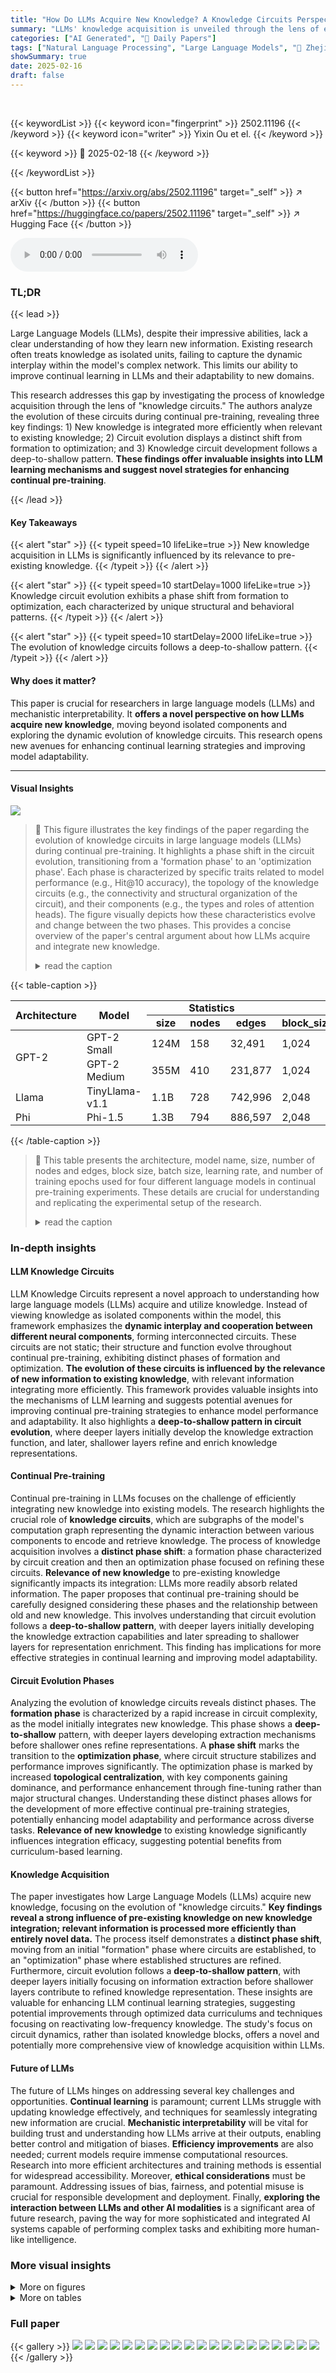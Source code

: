 ```yaml
---
title: "How Do LLMs Acquire New Knowledge? A Knowledge Circuits Perspective on Continual Pre-Training"
summary: "LLMs' knowledge acquisition is unveiled through the lens of evolving knowledge circuits, revealing how new knowledge integration depends on relevance to existing knowledge, exhibiting distinct phases ..."
categories: ["AI Generated", "🤗 Daily Papers"]
tags: ["Natural Language Processing", "Large Language Models", "🏢 Zhejiang University",]
showSummary: true
date: 2025-02-16
draft: false
---
```


<br>

{{< keywordList >}}
{{< keyword icon="fingerprint" >}} 2502.11196 {{< /keyword >}}
{{< keyword icon="writer" >}} Yixin Ou et el. {{< /keyword >}}
 
{{< keyword >}} 🤗 2025-02-18 {{< /keyword >}}
 
{{< /keywordList >}}

{{< button href="https://arxiv.org/abs/2502.11196" target="_self" >}}
↗ arXiv
{{< /button >}}
{{< button href="https://huggingface.co/papers/2502.11196" target="_self" >}}
↗ Hugging Face
{{< /button >}}



<audio controls>
    <source src="https://ai-paper-reviewer.com/2502.11196/podcast.wav" type="audio/wav">
    Your browser does not support the audio element.
</audio>


### TL;DR


{{< lead >}}

Large Language Models (LLMs), despite their impressive abilities, lack a clear understanding of how they learn new information.  Existing research often treats knowledge as isolated units, failing to capture the dynamic interplay within the model's complex network.  This limits our ability to improve continual learning in LLMs and their adaptability to new domains.

This research addresses this gap by investigating the process of knowledge acquisition through the lens of "knowledge circuits."  The authors analyze the evolution of these circuits during continual pre-training, revealing three key findings: 1) New knowledge is integrated more efficiently when relevant to existing knowledge; 2) Circuit evolution displays a distinct shift from formation to optimization; and 3) Knowledge circuit development follows a deep-to-shallow pattern.  **These findings offer invaluable insights into LLM learning mechanisms and suggest novel strategies for enhancing continual pre-training**.

{{< /lead >}}


#### Key Takeaways

{{< alert "star" >}}
{{< typeit speed=10 lifeLike=true >}} New knowledge acquisition in LLMs is significantly influenced by its relevance to pre-existing knowledge. {{< /typeit >}}
{{< /alert >}}

{{< alert "star" >}}
{{< typeit speed=10 startDelay=1000 lifeLike=true >}} Knowledge circuit evolution exhibits a phase shift from formation to optimization, each characterized by unique structural and behavioral patterns. {{< /typeit >}}
{{< /alert >}}

{{< alert "star" >}}
{{< typeit speed=10 startDelay=2000 lifeLike=true >}} The evolution of knowledge circuits follows a deep-to-shallow pattern. {{< /typeit >}}
{{< /alert >}}

#### Why does it matter?
This paper is crucial for researchers in large language models (LLMs) and mechanistic interpretability.  It **offers a novel perspective on how LLMs acquire new knowledge**, moving beyond isolated components and exploring the dynamic evolution of knowledge circuits. This research opens new avenues for enhancing continual learning strategies and improving model adaptability.

------
#### Visual Insights



![](https://arxiv.org/html/2502.11196/extracted/6191678/figures/illustration.png)

> 🔼 This figure illustrates the key findings of the paper regarding the evolution of knowledge circuits in large language models (LLMs) during continual pre-training.  It highlights a phase shift in the circuit evolution, transitioning from a 'formation phase' to an 'optimization phase'. Each phase is characterized by specific traits related to model performance (e.g., Hit@10 accuracy), the topology of the knowledge circuits (e.g., the connectivity and structural organization of the circuit), and their components (e.g., the types and roles of attention heads). The figure visually depicts how these characteristics evolve and change between the two phases. This provides a concise overview of the paper's central argument about how LLMs acquire and integrate new knowledge.
> <details>
> <summary>read the caption</summary>
> Figure 1: Illustration of our findings: Phase shift from formation to optimization in the evolution of knowledge circuits, each phase characterized by distinct features at the performance, topology, and component levels.
> </details>





{{< table-caption >}}
<table class="ltx_tabular ltx_guessed_headers ltx_align_middle" id="A2.T1.1.1">
<thead class="ltx_thead">
<tr class="ltx_tr" id="A2.T1.1.1.1.1">
<th class="ltx_td ltx_align_center ltx_th ltx_th_column ltx_border_tt" id="A2.T1.1.1.1.1.1" rowspan="2" style="padding-top:1pt;padding-bottom:1pt;"><span class="ltx_text ltx_font_bold" id="A2.T1.1.1.1.1.1.1">Architecture</span></th>
<th class="ltx_td ltx_align_center ltx_th ltx_th_column ltx_border_tt" id="A2.T1.1.1.1.1.2" rowspan="2" style="padding-top:1pt;padding-bottom:1pt;"><span class="ltx_text ltx_font_bold" id="A2.T1.1.1.1.1.2.1">Model</span></th>
<th class="ltx_td ltx_align_center ltx_th ltx_th_column ltx_border_tt" colspan="3" id="A2.T1.1.1.1.1.3" style="padding-top:1pt;padding-bottom:1pt;"><span class="ltx_text ltx_font_bold" id="A2.T1.1.1.1.1.3.1">Statistics</span></th>
<th class="ltx_td ltx_align_center ltx_th ltx_th_column ltx_border_tt" colspan="4" id="A2.T1.1.1.1.1.4" style="padding-top:1pt;padding-bottom:1pt;"><span class="ltx_text ltx_font_bold" id="A2.T1.1.1.1.1.4.1">Hyperparameters</span></th>
</tr>
<tr class="ltx_tr" id="A2.T1.1.1.2.2">
<th class="ltx_td ltx_align_center ltx_th ltx_th_column ltx_border_t" id="A2.T1.1.1.2.2.1" style="padding-top:1pt;padding-bottom:1pt;">size</th>
<th class="ltx_td ltx_align_center ltx_th ltx_th_column ltx_border_t" id="A2.T1.1.1.2.2.2" style="padding-top:1pt;padding-bottom:1pt;">nodes</th>
<th class="ltx_td ltx_align_center ltx_th ltx_th_column ltx_border_t" id="A2.T1.1.1.2.2.3" style="padding-top:1pt;padding-bottom:1pt;">edges</th>
<th class="ltx_td ltx_align_center ltx_th ltx_th_column ltx_border_t" id="A2.T1.1.1.2.2.4" style="padding-top:1pt;padding-bottom:1pt;">block_size</th>
<th class="ltx_td ltx_align_center ltx_th ltx_th_column ltx_border_t" id="A2.T1.1.1.2.2.5" style="padding-top:1pt;padding-bottom:1pt;">batch_size</th>
<th class="ltx_td ltx_align_center ltx_th ltx_th_column ltx_border_t" id="A2.T1.1.1.2.2.6" style="padding-top:1pt;padding-bottom:1pt;">learning_rate</th>
<th class="ltx_td ltx_align_center ltx_th ltx_th_column ltx_border_t" id="A2.T1.1.1.2.2.7" style="padding-top:1pt;padding-bottom:1pt;">epochs</th>
</tr>
</thead>
<tbody class="ltx_tbody">
<tr class="ltx_tr" id="A2.T1.1.1.3.1">
<td class="ltx_td ltx_align_center ltx_border_t" id="A2.T1.1.1.3.1.1" rowspan="2" style="padding-top:1pt;padding-bottom:1pt;"><span class="ltx_text" id="A2.T1.1.1.3.1.1.1">GPT-2</span></td>
<td class="ltx_td ltx_align_center ltx_border_t" id="A2.T1.1.1.3.1.2" style="padding-top:1pt;padding-bottom:1pt;">GPT-2 Small</td>
<td class="ltx_td ltx_align_center ltx_border_t" id="A2.T1.1.1.3.1.3" style="padding-top:1pt;padding-bottom:1pt;">124M</td>
<td class="ltx_td ltx_align_center ltx_border_t" id="A2.T1.1.1.3.1.4" style="padding-top:1pt;padding-bottom:1pt;">158</td>
<td class="ltx_td ltx_align_center ltx_border_t" id="A2.T1.1.1.3.1.5" style="padding-top:1pt;padding-bottom:1pt;">32,491</td>
<td class="ltx_td ltx_align_center ltx_border_t" id="A2.T1.1.1.3.1.6" style="padding-top:1pt;padding-bottom:1pt;">1,024</td>
<td class="ltx_td ltx_align_center ltx_border_t" id="A2.T1.1.1.3.1.7" style="padding-top:1pt;padding-bottom:1pt;">32</td>
<td class="ltx_td ltx_align_center ltx_border_t" id="A2.T1.1.1.3.1.8" style="padding-top:1pt;padding-bottom:1pt;">1e-3</td>
<td class="ltx_td ltx_align_center ltx_border_t" id="A2.T1.1.1.3.1.9" style="padding-top:1pt;padding-bottom:1pt;">25</td>
</tr>
<tr class="ltx_tr" id="A2.T1.1.1.4.2">
<td class="ltx_td ltx_align_center" id="A2.T1.1.1.4.2.1" style="padding-top:1pt;padding-bottom:1pt;">GPT-2 Medium</td>
<td class="ltx_td ltx_align_center" id="A2.T1.1.1.4.2.2" style="padding-top:1pt;padding-bottom:1pt;">355M</td>
<td class="ltx_td ltx_align_center" id="A2.T1.1.1.4.2.3" style="padding-top:1pt;padding-bottom:1pt;">410</td>
<td class="ltx_td ltx_align_center" id="A2.T1.1.1.4.2.4" style="padding-top:1pt;padding-bottom:1pt;">231,877</td>
<td class="ltx_td ltx_align_center" id="A2.T1.1.1.4.2.5" style="padding-top:1pt;padding-bottom:1pt;">1,024</td>
<td class="ltx_td ltx_align_center" id="A2.T1.1.1.4.2.6" style="padding-top:1pt;padding-bottom:1pt;">16</td>
<td class="ltx_td ltx_align_center" id="A2.T1.1.1.4.2.7" style="padding-top:1pt;padding-bottom:1pt;">1e-3</td>
<td class="ltx_td ltx_align_center" id="A2.T1.1.1.4.2.8" style="padding-top:1pt;padding-bottom:1pt;">15</td>
</tr>
<tr class="ltx_tr" id="A2.T1.1.1.5.3">
<td class="ltx_td ltx_align_center ltx_border_t" id="A2.T1.1.1.5.3.1" style="padding-top:1pt;padding-bottom:1pt;">Llama</td>
<td class="ltx_td ltx_align_center ltx_border_t" id="A2.T1.1.1.5.3.2" style="padding-top:1pt;padding-bottom:1pt;">TinyLlama-v1.1</td>
<td class="ltx_td ltx_align_center ltx_border_t" id="A2.T1.1.1.5.3.3" style="padding-top:1pt;padding-bottom:1pt;">1.1B</td>
<td class="ltx_td ltx_align_center ltx_border_t" id="A2.T1.1.1.5.3.4" style="padding-top:1pt;padding-bottom:1pt;">728</td>
<td class="ltx_td ltx_align_center ltx_border_t" id="A2.T1.1.1.5.3.5" style="padding-top:1pt;padding-bottom:1pt;">742,996</td>
<td class="ltx_td ltx_align_center ltx_border_t" id="A2.T1.1.1.5.3.6" style="padding-top:1pt;padding-bottom:1pt;">2,048</td>
<td class="ltx_td ltx_align_center ltx_border_t" id="A2.T1.1.1.5.3.7" style="padding-top:1pt;padding-bottom:1pt;">4</td>
<td class="ltx_td ltx_align_center ltx_border_t" id="A2.T1.1.1.5.3.8" style="padding-top:1pt;padding-bottom:1pt;">4e-5</td>
<td class="ltx_td ltx_align_center ltx_border_t" id="A2.T1.1.1.5.3.9" style="padding-top:1pt;padding-bottom:1pt;">10</td>
</tr>
<tr class="ltx_tr" id="A2.T1.1.1.6.4">
<td class="ltx_td ltx_align_center ltx_border_bb ltx_border_t" id="A2.T1.1.1.6.4.1" style="padding-top:1pt;padding-bottom:1pt;">Phi</td>
<td class="ltx_td ltx_align_center ltx_border_bb ltx_border_t" id="A2.T1.1.1.6.4.2" style="padding-top:1pt;padding-bottom:1pt;">Phi-1.5</td>
<td class="ltx_td ltx_align_center ltx_border_bb ltx_border_t" id="A2.T1.1.1.6.4.3" style="padding-top:1pt;padding-bottom:1pt;">1.3B</td>
<td class="ltx_td ltx_align_center ltx_border_bb ltx_border_t" id="A2.T1.1.1.6.4.4" style="padding-top:1pt;padding-bottom:1pt;">794</td>
<td class="ltx_td ltx_align_center ltx_border_bb ltx_border_t" id="A2.T1.1.1.6.4.5" style="padding-top:1pt;padding-bottom:1pt;">886,597</td>
<td class="ltx_td ltx_align_center ltx_border_bb ltx_border_t" id="A2.T1.1.1.6.4.6" style="padding-top:1pt;padding-bottom:1pt;">2,048</td>
<td class="ltx_td ltx_align_center ltx_border_bb ltx_border_t" id="A2.T1.1.1.6.4.7" style="padding-top:1pt;padding-bottom:1pt;">2</td>
<td class="ltx_td ltx_align_center ltx_border_bb ltx_border_t" id="A2.T1.1.1.6.4.8" style="padding-top:1pt;padding-bottom:1pt;">2e-4</td>
<td class="ltx_td ltx_align_center ltx_border_bb ltx_border_t" id="A2.T1.1.1.6.4.9" style="padding-top:1pt;padding-bottom:1pt;">7</td>
</tr>
</tbody>
</table>{{< /table-caption >}}

> 🔼 This table presents the architecture, model name, size, number of nodes and edges, block size, batch size, learning rate, and number of training epochs used for four different language models in continual pre-training experiments.  These details are crucial for understanding and replicating the experimental setup of the research.
> <details>
> <summary>read the caption</summary>
> Table 1: Statistics and hyperparameters of models used in the continual pre-training experiments.
> </details>





### In-depth insights


#### LLM Knowledge Circuits
LLM Knowledge Circuits represent a novel approach to understanding how large language models (LLMs) acquire and utilize knowledge.  Instead of viewing knowledge as isolated components within the model, this framework emphasizes the **dynamic interplay and cooperation between different neural components**, forming interconnected circuits.  These circuits are not static; their structure and function evolve throughout continual pre-training, exhibiting distinct phases of formation and optimization.  **The evolution of these circuits is influenced by the relevance of new information to existing knowledge**, with relevant information integrating more efficiently.  This framework provides valuable insights into the mechanisms of LLM learning and suggests potential avenues for improving continual pre-training strategies to enhance model performance and adaptability.  It also highlights a **deep-to-shallow pattern in circuit evolution**, where deeper layers initially develop the knowledge extraction function, and later, shallower layers refine and enrich knowledge representations.

#### Continual Pre-training
Continual pre-training in LLMs focuses on the challenge of efficiently integrating new knowledge into existing models.  The research highlights the crucial role of **knowledge circuits**, which are subgraphs of the model's computation graph representing the dynamic interaction between various components to encode and retrieve knowledge. The process of knowledge acquisition involves a **distinct phase shift**:  a formation phase characterized by circuit creation and then an optimization phase focused on refining these circuits.  **Relevance of new knowledge** to pre-existing knowledge significantly impacts its integration: LLMs more readily absorb related information.  The paper proposes that continual pre-training should be carefully designed considering these phases and the relationship between old and new knowledge. This involves understanding that circuit evolution follows a **deep-to-shallow pattern**, with deeper layers initially developing the knowledge extraction capabilities and later spreading to shallower layers for representation enrichment.  This finding has implications for more effective strategies in continual learning and improving model adaptability.

#### Circuit Evolution Phases
Analyzing the evolution of knowledge circuits reveals distinct phases.  The **formation phase** is characterized by a rapid increase in circuit complexity, as the model initially integrates new knowledge.  This phase shows a **deep-to-shallow** pattern, with deeper layers developing extraction mechanisms before shallower ones refine representations.  A **phase shift** marks the transition to the **optimization phase**, where circuit structure stabilizes and performance improves significantly.  The optimization phase is marked by increased **topological centralization**, with key components gaining dominance, and performance enhancement through fine-tuning rather than major structural changes.  Understanding these distinct phases allows for the development of more effective continual pre-training strategies, potentially enhancing model adaptability and performance across diverse tasks. **Relevance of new knowledge** to existing knowledge significantly influences integration efficacy, suggesting potential benefits from curriculum-based learning.

#### Knowledge Acquisition
The paper investigates how Large Language Models (LLMs) acquire new knowledge, focusing on the evolution of "knowledge circuits."  **Key findings reveal a strong influence of pre-existing knowledge on new knowledge integration; relevant information is processed more efficiently than entirely novel data.** The process itself demonstrates a **distinct phase shift**, moving from an initial "formation" phase where circuits are established, to an "optimization" phase where established structures are refined.  Furthermore, circuit evolution follows a **deep-to-shallow pattern**, with deeper layers initially focusing on information extraction before shallower layers contribute to refined knowledge representation. These insights are valuable for enhancing LLM continual learning strategies, suggesting potential improvements through optimized data curriculums and techniques focusing on reactivating low-frequency knowledge.  The study's focus on circuit dynamics, rather than isolated knowledge blocks, offers a novel and potentially more comprehensive view of knowledge acquisition within LLMs.

#### Future of LLMs
The future of LLMs hinges on addressing several key challenges and opportunities.  **Continual learning** is paramount; current LLMs struggle with updating knowledge effectively, and techniques for seamlessly integrating new information are crucial.  **Mechanistic interpretability** will be vital for building trust and understanding how LLMs arrive at their outputs, enabling better control and mitigation of biases.  **Efficiency improvements** are also needed;  current models require immense computational resources.  Research into more efficient architectures and training methods is essential for widespread accessibility.  Moreover, **ethical considerations** must be paramount.  Addressing issues of bias, fairness, and potential misuse is crucial for responsible development and deployment.  Finally, **exploring the interaction between LLMs and other AI modalities** is a significant area of future research, paving the way for more sophisticated and integrated AI systems capable of performing complex tasks and exhibiting more human-like intelligence.


### More visual insights

<details>
<summary>More on figures
</summary>


![](https://arxiv.org/html/2502.11196/extracted/6191678/figures/hit_at_10.png)

> 🔼 Figure 2 presents the Hit@10 performance of knowledge circuits across three different language models (GPT-2 Small, GPT-2 Medium, and Phi-1.5) during continual pre-training.  The left side shows how the performance of circuits differs depending on whether the knowledge they represent is  *relevant new knowledge* (K_rel; knowledge already known to the model but requiring further refinement), or *completely new knowledge* (K_compl; entirely novel knowledge not previously present in the model). The right side illustrates how circuit performance varies based on the frequency of the knowledge within the training data: low-frequency (Low-freq; [1,2)), medium-frequency (Medium-freq; [2,5]), and high-frequency (High-freq; (5,27]).  The curves are smoothed using a 3-epoch window for improved readability.
> <details>
> <summary>read the caption</summary>
> Figure 2: Hit@10 of the performance of knowledge circuits in GPT-2 Small, GPT-2 Medium and Phi-1.5 throughout training. Left: Performance for circuits discovered by different types of knowledge, where K_rel and K_compl represent relevant new knowledge and completely new knowledge, respectively. Right: Performance for circuits discovered by different frequencies of knowledge, where Low-freq, Medium-freq, and High-freq represent knowledge with frequencies in the ranges [1,2)12[1,2)[ 1 , 2 ), [2,5]25[2,5][ 2 , 5 ] and (5,27]527(5,27]( 5 , 27 ], respectively. Note that we smooth the curves using a window size of 3 epochs for all settings.
> </details>



![](https://arxiv.org/html/2502.11196/extracted/6191678/figures/similarity_entropy.png)

> 🔼 Figure 3 visualizes the evolution of knowledge circuits during continual pre-training. The top panel displays the Jaccard similarity between edge sets of intermediate knowledge circuits and the final circuit.  This metric quantifies the structural consistency of circuits throughout the training process. The bottom panel shows the knowledge circuit entropy, measuring the concentration of edge importance within the circuits. Lower entropy indicates higher centralization, signifying fewer, more critical edges driving the knowledge processing.  Different lines represent the evolution of circuits related to different types of knowledge (relevant vs. completely new) and knowledge frequencies (low, medium, high). This allows observation of how different factors influence the structural stabilization and information flow within the circuits over time.
> <details>
> <summary>read the caption</summary>
> Figure 3: Top: Edges Jaccard Similarity of intermediate knowledge circuits with the circuits at the final checkpoint. Bottom: Knowledge Cutcuit Entropy of knowledge circuits throughout training. K_rel and K_compl represent relevant new knowledge and completely new knowledge, respectively. Low-freq, Medium-freq, and High-freq represent knowledge with frequencies in the ranges [1,2)12[1,2)[ 1 , 2 ), [2,5]25[2,5][ 2 , 5 ] and (5,27]527(5,27]( 5 , 27 ], respectively.
> </details>



![](https://arxiv.org/html/2502.11196/extracted/6191678/figures/specific_circuit_performance.png)

> 🔼 This figure displays the performance (Hit@10) of knowledge circuits in GPT-2 Small throughout continual pre-training.  Four sets of aligned circuits are compared against the original circuits. 'Init' represents circuits aligned with the initial checkpoint's topology, 'Before' with the topology before the observed phase shift, 'After' after the shift, and 'Last' at the final checkpoint.  The curves are smoothed using a 3-epoch window for better visualization. The comparison shows how circuit performance changes as the model's knowledge circuits evolve and stabilize.
> <details>
> <summary>read the caption</summary>
> Figure 4: Hit@10 of the performance of aligned knowledge circuits in GPT-2 Small throughout training. Init, Before, After, Last represents the circuits whose topologies align with those at the initial checkpoint, the checkpoint before the phase shift, the checkpoint after the phase shift, and the final checkpoint, respectively. Original represents the original knowledge circuits at each checkpoint. Note that we smooth the curves using a window size of 3 epochs.
> </details>



![](https://arxiv.org/html/2502.11196/extracted/6191678/figures/specialized_components.png)

> 🔼 This figure visualizes the evolution of specialized attention heads within knowledge circuits during the continual pre-training process of GPT-2 Small and GPT-2 Medium language models.  The proportion of three types of specialized attention heads – mover heads, relation heads, and mixture heads – are tracked across training epochs for all nodes within the identified knowledge circuits. The curves are smoothed using a 3-epoch window for better visualization of trends. The plot shows the dynamic shift in the prominence of different head types during the training process, offering insights into the mechanisms by which LLMs acquire and process new knowledge.
> <details>
> <summary>read the caption</summary>
> Figure 5: Proportion of specialized attention heads in all nodes of the knowledge circuits throughout training for GPT-2 Small and GPT-2 Medium. Note that we smooth the curves using a window size of 3 epochs.
> </details>



![](https://arxiv.org/html/2502.11196/extracted/6191678/figures/gpt2_heads_distribution.png)

> 🔼 This figure visualizes the distribution of 'mover' and 'relation' attention heads across different layers of GPT-2 Small's neural network during the continual pre-training process.  The top panel shows the layer-wise distribution of mover heads, illustrating their prevalence at different layers throughout training. The bottom panel presents the corresponding distribution for relation heads, similarly showing their presence across layers during training. This visualization helps in understanding how these specialized attention heads contribute to knowledge acquisition and processing within the model, and how their distribution changes over time.
> <details>
> <summary>read the caption</summary>
> Figure 6: Top: Layer distribution of mover head in the knowledge circuits in GPT-2 Small throughout training. Bottom: Layer distribution of relation head in the knowledge circuits in GPT-2 Small throughout training.
> </details>



![](https://arxiv.org/html/2502.11196/extracted/6191678/figures/gpt2_activation_ratio.png)

> 🔼 This figure shows how the activation of edges within knowledge circuits varies across different layers of the GPT-2 Small model.  It visualizes the proportion of activated edges originating from each layer, providing insights into the flow of information through the knowledge circuit. This is useful for understanding the roles of different layers in knowledge processing and how information is integrated within the circuit.
> <details>
> <summary>read the caption</summary>
> Figure 7: Layer distribution of the edges activation ratio within the knowledge circuits in GPT-2 Small.
> </details>



![](https://arxiv.org/html/2502.11196/extracted/6191678/figures/gpt2_rank_and_prob.png)

> 🔼 This figure visualizes the evolution of two key metrics related to the target attribute token during the training process of GPT-2 Small. The 'Rank' subplot (top) illustrates the ranking of the target attribute token among all predicted tokens at the last token position, as calculated by unembedding the intermediate layers' outputs into the vocabulary space.  The 'Probability' subplot (bottom) displays the probability of the target attribute token being predicted at the same last token position. The plots show these values across different layers and training epochs, offering insights into how the model's predictions for the target attribute evolve during learning.
> <details>
> <summary>read the caption</summary>
> Figure 8: Top: Rank of the target attribute token when unembedding the intermediate layer’s output into vocabulary space at the last token position throughout training for GPT-2 Small. Bottom: The corresponding probability of the target attribute token.
> </details>



![](https://arxiv.org/html/2502.11196/extracted/6191678/figures/accuracy.png)

> 🔼 This figure displays the accuracy of two different metrics across continual pre-training of language models.  The models are trained on two types of new knowledge: relevant new knowledge (K_rel), which builds upon existing knowledge, and completely new knowledge (K_compl), which is unrelated to prior knowledge.  The 'First-token Acc' metric measures the model's accuracy in predicting the next token, specifically the first token of an attribute in a knowledge triple (subject, relation, attribute). This assesses the immediate acquisition and memorization of the new knowledge. The 'Query Acc' metric evaluates the model's overall accuracy when generating complete answers to downstream queries about these attributes.  This shows the model's ability to use the newly acquired knowledge to answer complex questions. The plots show that, for both metrics, accuracy improves over time during training, and accuracy is generally higher for relevant knowledge (K_rel) than for completely new knowledge (K_compl).
> <details>
> <summary>read the caption</summary>
> Figure 9: Accuracy curves across continual pre-training. K_rel and K_compl represent relevant new knowledge and completely new knowledge, respectively. First-token Acc stands for the model’s next-token prediction accuracy on the first token of each attribute, while Query Acc stands for the generation accuracy on downstream query tasks for each attribute.
> </details>



![](https://arxiv.org/html/2502.11196/extracted/6191678/figures/transfer_hit_at_10.png)

> 🔼 This figure displays the performance of knowledge circuits (evaluated using Hit@10 metric) when transferred to test sets with different knowledge frequencies.  Three types of circuits were used: those identified using low-frequency knowledge (1-2 occurrences), medium-frequency knowledge (2-5 occurrences), and high-frequency knowledge (5-27 occurrences).  The results show how well these circuits generalize to data outside of their training frequency range. Curves are smoothed using a 3-epoch window for better visualization.
> <details>
> <summary>read the caption</summary>
> Figure 10: Hit@10 of the transfer performance of knowledge circuits in GPT-2 Small and GPT-2 Medium throughout training. Low-freq Circuit, Medium-freq Circuit, and High-freq Circuit represent knowledge circuits identified by knowledge with the frequencies in the ranges [1,2)12[1,2)[ 1 , 2 ), [2,5]25[2,5][ 2 , 5 ] and (5,27]527(5,27]( 5 , 27 ], respectively. Note that we smooth the curves using a window size of 3 epochs for all settings.
> </details>



![](https://arxiv.org/html/2502.11196/extracted/6191678/figures/nodes_similarity.png)

> 🔼 This figure displays the Jaccard similarity between the edge sets of intermediate knowledge circuits and the final knowledge circuits, across different models (GPT-2 Small, GPT-2 Medium, TinyLlama, and Phi-1.5).  The Jaccard similarity, a measure of set similarity, quantifies the overlap in edges between the intermediate circuits at various training checkpoints and the final, fully formed circuits.  Separate lines represent different types of newly acquired knowledge (K_rel - relevant new knowledge, K_compl - completely new knowledge) and different frequencies of knowledge entities within the training data (Low-freq, Medium-freq, High-freq). The x-axis represents the training epoch, illustrating the evolution of knowledge circuit structure during the training process.  The y-axis shows the Jaccard similarity score, with a higher score indicating greater similarity between the intermediate and final knowledge circuits. The figure illustrates how the structure of the knowledge circuits evolves and stabilizes over time, and how this process might differ based on the type and frequency of new information.
> <details>
> <summary>read the caption</summary>
> Figure 11: Nodes Jaccard Similarity of intermediate knowledge circuits with the circuits at the final checkpoint. K_rel and K_compl represent relevant new knowledge and completely new knowledge, respectively. Low-freq, Medium-freq, and High-freq represent knowledge with frequencies in the ranges [1,2)12[1,2)[ 1 , 2 ), [2,5]25[2,5][ 2 , 5 ] and (5,27]527(5,27]( 5 , 27 ], respectively.
> </details>



![](https://arxiv.org/html/2502.11196/extracted/6191678/figures/gpt2_medium_activation_ratio.png)

> 🔼 This heatmap visualizes the distribution of edge activation ratios across different layers within the knowledge circuits of the GPT-2 Medium language model.  The x-axis represents training epochs, the y-axis represents layers in the model, and the color intensity of each cell corresponds to the activation ratio. Darker colors indicate higher activation ratios, showing which layers contribute more to the knowledge circuit's activation during training.  The figure provides insights into how the importance of different layers for knowledge processing evolves throughout continual pre-training.
> <details>
> <summary>read the caption</summary>
> Figure 12: Layer distribution of the edges activation ratio within the knowledge circuits in GPT-2 Medium.
> </details>



![](https://arxiv.org/html/2502.11196/extracted/6191678/figures/gpt2_medium_heads_distribution.png)

> 🔼 This figure visualizes the distribution of mover and relation heads within the knowledge circuits of the GPT-2 Medium model across different layers throughout the training process.  The left panel shows the distribution of mover heads, while the right panel displays the distribution of relation heads. Each panel shows how the number of heads varies across different layers at various training epochs, offering insight into the evolution of these specialized attention heads during knowledge acquisition.
> <details>
> <summary>read the caption</summary>
> Figure 13: Left: Layer distribution of mover head in the knowledge circuits in GPT-2 Medium throughout training. Right: Layer distribution of relation head in the knowledge circuits in GPT-2 Medium throughout training.
> </details>



![](https://arxiv.org/html/2502.11196/extracted/6191678/figures/gpt2_forget.png)

> 🔼 This figure displays the Jaccard similarity between the edge sets of intermediate knowledge circuits and the final knowledge circuit from a prior knowledge acquisition experiment.  The Jaccard Similarity measures the overlap between two sets, in this case, the sets of edges in the knowledge circuits. A higher Jaccard similarity indicates that the structure of the intermediate knowledge circuits is more similar to the final knowledge circuit. The x-axis shows the number of training steps, while the y-axis represents the Jaccard similarity.  Different lines represent different replay ratios, showing how often previous training data is reintroduced during continual learning. This visualization helps understand how the topology of the knowledge circuits evolves and stabilizes throughout the continual learning process, and the impact of replaying previous data on that stability.
> <details>
> <summary>read the caption</summary>
> Figure 14: Edges Jaccard Similarity of intermediate knowledge circuits with the circuits at the final checkpoint of the previous knowledge acquisition experiment.
> </details>



![](https://arxiv.org/html/2502.11196/extracted/6191678/figures/gpt2_all_rank_and_prob.png)

> 🔼 This figure visualizes the change in the rank and probability of the target attribute token at the final token position during the unembedding process for GPT-2 Small model across different training epochs.  The visualizations are separated into top (rank) and bottom (probability) sections, each further divided into three sub-plots based on the frequency of the knowledge: low, medium, and high. The x-axis represents training epochs, and the y-axis represents the layer number, with color intensity reflecting the rank or probability values.  The color scale helps to easily identify patterns in rank and probability variations as the model trains across different knowledge frequencies.
> <details>
> <summary>read the caption</summary>
> Figure 15: Top: Rank of the target attribute token when unembedding the intermediate layer’s output into vocabulary space at the last token position throughout training for GPT-2 Small. Bottom: Probability of the target attribute token when unembedding the intermediate layer’s output into vocabulary space at the last token position throughout training for GPT-2 Small. Low-freq, Medium-freq, and High-freq represent knowledge with frequencies in the ranges [1,2)12[1,2)[ 1 , 2 ), [2,5]25[2,5][ 2 , 5 ] and (5,27]527(5,27]( 5 , 27 ], respectively.
> </details>



![](https://arxiv.org/html/2502.11196/extracted/6191678/figures/gpt2_medium_rank_and_prob.png)

> 🔼 This figure shows the rank and probability of the target attribute token at different layers of GPT-2 Medium throughout the training process.  The top part displays the rank, while the bottom displays the probability.  The results are broken down for three different frequencies of knowledge in the training data: low-frequency, medium-frequency, and high-frequency.  The analysis helps in understanding how the model accesses and retrieves the knowledge at different stages of learning.
> <details>
> <summary>read the caption</summary>
> Figure 16: Top: Rank of the target attribute token when unembedding the intermediate layer’s output into vocabulary space at the last token position throughout training for GPT-2 Medium. Bottom: Probability of the target attribute token when unembedding the intermediate layer’s output into vocabulary space at the last token position throughout training for GPT-2 Medium. Low-freq, Medium-freq, and High-freq represent knowledge with frequencies in the ranges [1,2)12[1,2)[ 1 , 2 ), [2,5]25[2,5][ 2 , 5 ] and (5,27]527(5,27]( 5 , 27 ], respectively.
> </details>



![](https://arxiv.org/html/2502.11196/extracted/6191678/figures/tinyllama_rank_and_prob.png)

> 🔼 This figure displays the evolution of knowledge circuits in TinyLlama during continual pre-training. The top half shows the rank of the target attribute token at the last token position as it is unembedded from the intermediate layers into the vocabulary space at different training epochs.  The bottom half shows the probability of that same target token at the same point. Different colors represent different frequencies of knowledge, ranging from low frequency to high frequency. This visualization helps in understanding how the model's ability to access and utilize knowledge evolves over time and how that's affected by knowledge frequency.
> <details>
> <summary>read the caption</summary>
> Figure 17: Top: Rank of the target attribute token when unembedding the intermediate layer’s output into vocabulary space at the last token position throughout training for TinyLlama. Bottom: Probability of the target attribute token when unembedding the intermediate layer’s output into vocabulary space at the last token position throughout training for TinyLlama. Low-freq, Medium-freq, and High-freq represent knowledge with frequencies in the ranges [1,2)12[1,2)[ 1 , 2 ), [2,5]25[2,5][ 2 , 5 ] and (5,27]527(5,27]( 5 , 27 ], respectively.
> </details>



</details>




<details>
<summary>More on tables
</summary>


{{< table-caption >}}
<table class="ltx_tabular ltx_guessed_headers ltx_align_middle" id="A3.T2.1.1">
<thead class="ltx_thead">
<tr class="ltx_tr" id="A3.T2.1.1.1.1">
<th class="ltx_td ltx_align_left ltx_th ltx_th_column ltx_th_row ltx_border_tt" id="A3.T2.1.1.1.1.1"><span class="ltx_text ltx_font_bold" id="A3.T2.1.1.1.1.1.1">Relation</span></th>
<th class="ltx_td ltx_align_left ltx_th ltx_th_column ltx_border_tt" id="A3.T2.1.1.1.1.2"><span class="ltx_text ltx_font_bold" id="A3.T2.1.1.1.1.2.1">Template</span></th>
</tr>
</thead>
<tbody class="ltx_tbody">
<tr class="ltx_tr" id="A3.T2.1.1.2.1">
<th class="ltx_td ltx_align_left ltx_th ltx_th_row ltx_border_t" id="A3.T2.1.1.2.1.1"><span class="ltx_text ltx_font_italic" id="A3.T2.1.1.2.1.1.1">city</span></th>
<td class="ltx_td ltx_align_left ltx_border_t" id="A3.T2.1.1.2.1.2">
<span class="ltx_text ltx_font_italic" id="A3.T2.1.1.2.1.2.1">s</span> lives in the city of</td>
</tr>
<tr class="ltx_tr" id="A3.T2.1.1.3.2">
<th class="ltx_td ltx_align_left ltx_th ltx_th_row" id="A3.T2.1.1.3.2.1"><span class="ltx_text ltx_font_italic" id="A3.T2.1.1.3.2.1.1">major</span></th>
<td class="ltx_td ltx_align_left" id="A3.T2.1.1.3.2.2">
<span class="ltx_text ltx_font_italic" id="A3.T2.1.1.3.2.2.1">s</span> majors in the field of</td>
</tr>
<tr class="ltx_tr" id="A3.T2.1.1.4.3">
<th class="ltx_td ltx_align_left ltx_th ltx_th_row ltx_border_bb" id="A3.T2.1.1.4.3.1"><span class="ltx_text ltx_font_italic" id="A3.T2.1.1.4.3.1.1">company</span></th>
<td class="ltx_td ltx_align_left ltx_border_bb" id="A3.T2.1.1.4.3.2">
<span class="ltx_text ltx_font_italic" id="A3.T2.1.1.4.3.2.1">s</span> works for the company of</td>
</tr>
</tbody>
</table>{{< /table-caption >}}
> 🔼 This table shows the templates used to create the queries for the factual recall tasks used in the circuit discovery experiments.  Each template takes a subject (s) and a relation (r) as input and generates a question about the target attribute (a). For example, to predict the attribute 'city' given subject 'Donald Trump', the template would generate the sentence, 'Donald Trump lives in the city of'.
> <details>
> <summary>read the caption</summary>
> Table 2: Templates for the factual recall task on relations.
> </details>

{{< table-caption >}}
<table class="ltx_tabular ltx_guessed_headers ltx_align_middle" id="A8.T3.1.1">
<thead class="ltx_thead">
<tr class="ltx_tr" id="A8.T3.1.1.1.1">
<th class="ltx_td ltx_align_left ltx_th ltx_th_column ltx_th_row ltx_border_t" id="A8.T3.1.1.1.1.1"><span class="ltx_text ltx_font_bold" id="A8.T3.1.1.1.1.1.1">Name</span></th>
<th class="ltx_td ltx_align_justify ltx_align_top ltx_th ltx_th_column ltx_border_t" id="A8.T3.1.1.1.1.2">
<span class="ltx_inline-block ltx_align_top" id="A8.T3.1.1.1.1.2.1">
<span class="ltx_p" id="A8.T3.1.1.1.1.2.1.1" style="width:597.5pt;"><span class="ltx_text ltx_font_bold" id="A8.T3.1.1.1.1.2.1.1.1">Possible Values</span></span>
</span>
</th>
</tr>
</thead>
<tbody class="ltx_tbody">
<tr class="ltx_tr" id="A8.T3.1.1.2.1">
<th class="ltx_td ltx_align_left ltx_th ltx_th_row ltx_border_t" id="A8.T3.1.1.2.1.1">First Name</th>
<td class="ltx_td ltx_align_justify ltx_align_top ltx_border_t" id="A8.T3.1.1.2.1.2">
<span class="ltx_inline-block ltx_align_top" id="A8.T3.1.1.2.1.2.1">
<span class="ltx_p" id="A8.T3.1.1.2.1.2.1.1" style="width:597.5pt;">Aarav, Abbott, Aberdeen, Abilene, Acey, Adair, Adelia, Adriel, Afton, Aida, Ainsley, Aislinn, Alaric, Albin, Alden, Aleah, Alessandra, Alistair, Allegra, Alphonse, Althea, Amaury, Ambrose, Amelina, Amias, Anatole, Anders, Ansel, Anthea, Antonella, Anwen, Arden, Ariadne, Aric, Arlen, Armand, Armando, Arwen, Asa, Astra, Atticus, Aubrey, Auden, Aurelia, Aurora, Aveline, Aviana, Azariah, Baird, Basil, Bayard, Beauregard, Bellamy, Belvedere, Benedict, Bennett, Berenice, Bertram, Blaine, Blair, Blythe, Boaz, Bodhi, Boniface, Bram, Branwen, Brenna, Briar, Briony, Broderick, Bromley, Bronson, Cadence, Cael, Caelan, Caius, Caledon, Calista, Calliope, Callum, Calyx, Cambria, Camellia, Candela, Caspian, Cassian, Cassiopeia, Castor, Cecily, Celeste, Celestia, Cerelia, Cerys, Chalcedony, Chandra, Charlton, Cicero, Cillian, Clemence, Clementine, Cleo, Clio, Clovis, Colton, Conall, Conrad, Corbin, Cordelia, Cormac, Cosima, Cressida, Crispin, Cybele, Cyril, Dahlia, Damaris, Daphne, Darby, Darcy, Dario, Davina, Deirdre, Delaney, Delphine, Demelza, Desmond, Dexter, Dimitri, Dinah, Dorian, Dulcie, Eamon, Earlene, Eben, Edeline, Edmund, Eldon, Eleri, Elia, Elian, Elias, Elodie, Eloise, Elowen, Ember, Emeline, Emrys, Endellion, Ender, Ephraim, Erasmus, Esme, Eulalia, Evadne, Evander, Everard, Everett, Fable, Fanchon, Farrah, Faye, Felix, Fern, Finlay, Fiora, Fletcher, Florian, Forsythia, Freya, Frida, Gable, Galen, Gareth, Garnet, Garrick, Gelsey, Gemma, Genever, Genevieve, Ginevra, Grady, Griffin, Guinevere, Hadley, Halcyon, Hale, Harlan, Hart, Haven, Hawthorne, Hazel, Heath, Helena, Hesper, Hollis, Honora, Hyacinth, Idris, Ilaria, Ilona, Imara, Indigo, Ingrid, Ione, Iris, Isadora, Isolde, Ivor, Jago, Jareth, Jarvis, Jemima, Jericho, Jocasta, Jolyon, Jorah, Jory, Jovan, Jubilee, Jules, Junia, Juniper, Kael, Kaia, Kalista, Kalliope, Katriel, Keir, Kenna, Kerensa, Keturah, Keziah, Kieran, Kirby, Kismet, Kit, Knox, Kyrie, Lachlan, Lark, Larkin, Laszlo, Leda, Leif, Lennox, Leonie, Leopold, Leta, Linnea, Liora, Livia, Llewellyn, Locke, Lorcan, Lorelei, Lorna, Lucian, Lysandra, Lysander, Mabel, Macey, Maeve, Magnolia, Malachi, Malin, Manon, Marcel, Marcellus, Maren, Marius, Marisol, Maris, Mathis, Matilda, Mavis, Maximilian, Meadow, Merrick, Merritt, Micaiah, Micah, Mira, Mireille, Mireya, Mirren, Morrigan, Muir, Nadia, Nadine, Nairne, Nara, Nash, Navi, Naylor, Neve, Nico, Nina, Noble, Nolan, Nora, Nova, Nyssa, Oberon, Octavia, Odessa, Oisin, Oleander, Olwen, Onyx, Ophelia, Orion, Orla, Orson, Osiris, Osric, Ottilie, Ozias, Paisley, Paloma, Pax, Paz, Penelope, Peregrine, Persephone, Phaedra, Phineas, Phoenix, Pippa, Poppy, Portia, Posy, Primrose, Quill, Quinlan, Rafferty, Rain, Rainer, Raphael, Raven, Reeve, Reinette, Renata, Rhea, Rhiannon, Rhys, Riona, Roderick, Romilly, Rowan, Roxana, Rufus, Sable, Sabine, Saffron, Sage, Salem, Samara, Sancia, Saoirse, Sarai, Saskia, Selah, Seneca, Seraphina, Seren, Severin, Shai, Shiloh, Sibyl, Sidonie, Silas, Simeon, Simone, Sinclair, Sol, Solange, Sorrel, Sparrow, Stellan, Sullivan, Sylvain, Sybil, Sylvana, Tallulah, Tamsin, Tansy, Tarquin, Taryn, Tavish, Tegan, Thaddeus, Thelma, Theodora, Theron, Thorin, Thorne, Thora, Tiernan, Tristan, Tullia, Ursula, Valencia, Valerian, Vanya, Vesper, Vianne, Violetta, Virgil, Waverly, Wendell, Willa, Windsor, Winston, Wisteria, Wren, Wynn, Xanthe, Xavier, Xenia, Xerxes, Yara, Yasmin, Yelena, Ysabel, Yvaine, Zahra, Zara, Zephyr, Zinnia, Ziva, Zora</span>
</span>
</td>
</tr>
<tr class="ltx_tr" id="A8.T3.1.1.3.2">
<th class="ltx_td ltx_align_left ltx_th ltx_th_row ltx_border_t" id="A8.T3.1.1.3.2.1">Middle Name</th>
<td class="ltx_td ltx_align_justify ltx_align_top ltx_border_t" id="A8.T3.1.1.3.2.2">
<span class="ltx_inline-block ltx_align_top" id="A8.T3.1.1.3.2.2.1">
<span class="ltx_p" id="A8.T3.1.1.3.2.2.1.1" style="width:597.5pt;">Abel, Abram, Ace, Adele, Ainsley, Alaric, Alcott, Alden, Allegra, Amara, Amethyst, Anders, Ansel, Arden, Arlo, Arrow, Asa, Asher, Aster, Astrid, Atticus, Auden, Aurora, Austen, Axel, Baird, Basil, Bay, Beau, Beck, Blaise, Blake, Blythe, Boden, Bodhi, Boone, Bram, Bran, Briar, Briggs, Brooks, Calla, Calvin, Caspian, Cassian, Cedar, Celeste, Chance, Channing, Cleo, Clove, Clyde, Cohen, Colt, Cove, Crew, Crosby, Cyrus, Dane, Dante, Dashiell, Dawn, Dax, Dean, Delta, Dimitri, Dove, Drake, Dune, Echo, Eden, Edison, Elara, Elian, Ellis, Elowen, Ember, Emrys, Eos, Esme, Evangeline, Ever, Everest, Ewan, Eyre, Fable, Fairfax, Fallon, Faye, Fenton, Fern, Finnian, Fleur, Flynn, Forrest, Fox, Gage, Gale, Garnet, Gideon, Gray, Greer, Halcyon, Hale, Harlow, Haven, Hawk, Hayes, Hollis, Hope, Hugo, Idris, Iker, Indigo, Ines, Iona, Iris, Isla, Iver, Jace, Jade, Jagger, Jem, Jet, Joaquin, Jude, Jules, Kai, Kane, Kash, Keats, Keira, Kellen, Kendrick, Kepler, Kian, Kit, Knox, Lake, Lark, Laurel, Layne, Leif, Lennox, Lester, Levi, Liam, Lila, Linnea, Locke, Lorcan, Lore, Luca, Lucian, Lux, Lyric, Maeve, Magnus, Maia, Malcolm, March, Maren, Marlow, Mason, Maverick, Meadow, Mercer, Merrick, Mica, Milan, Milo, Monroe, Moon, Nash, Nico, Noble, Noor, North, Oak, Oberon, Odette, Oisin, Oleander, Onyx, Opal, Orion, Otis, Otto, Pace, Parker, Pax, Paz, Penn, Perry, Phoenix, Pierce, Pine, Poe, Poet, Poppy, Porter, Prosper, Quill, Quincy, Rain, Reed, Reeve, Remy, Rex, Rhea, Ridge, Riven, Roan, Rogue, Roman, Rook, Rowan, Rune, Sable, Sage, Sailor, Saxon, Scout, Sequoia, Shane, Shiloh, Sierra, Sloane, Sol, Solstice, Soren, Sparrow, Star, Stone, Storm, Story, Sullivan, Sylvan, Talon, Tamsin, Tate, Teague, Teal, Thane, Thatcher, Thorn, Thornton, Tide, Torin, True, Vail, Valor, Veda, Vesper, Vince, Violette, Wade, Waverly, Wells, West, Wilder, Willow, Winter, Wren, Wynn, Xander, Xanthe, Xavier, Yara, York, Yule, Zane, Zara, Zephyr, Zinnia</span>
</span>
</td>
</tr>
<tr class="ltx_tr" id="A8.T3.1.1.4.3">
<th class="ltx_td ltx_align_left ltx_th ltx_th_row ltx_border_b ltx_border_t" id="A8.T3.1.1.4.3.1">Last Name</th>
<td class="ltx_td ltx_align_justify ltx_align_top ltx_border_b ltx_border_t" id="A8.T3.1.1.4.3.2">
<span class="ltx_inline-block ltx_align_top" id="A8.T3.1.1.4.3.2.1">
<span class="ltx_p" id="A8.T3.1.1.4.3.2.1.1" style="width:597.5pt;">Abernathy, Ainsworth, Alberts, Ashcroft, Atwater, Babcock, Bader, Bagley, Bainbridge, Balfour, Barkley, Barlowe, Barnhill, Biddle, Billingsley, Birkett, Blakemore, Bleeker, Bliss, Bonham, Boswell, Braddock, Braithwaite, Briggs, Brockman, Bromley, Broughton, Burkhardt, Cadwallader, Calloway, Carmichael, Carrington, Cavanaugh, Chadwick, Chamberlain, Chilton, Claffey, Claypool, Clifton, Coffey, Colfax, Colquitt, Conway, Copley, Cotswold, Creighton, Crenshaw, Crowder, Culpepper, Cunningham, Dallimore, Darlington, Davenport, Delaney, Devlin, Doolittle, Dover, Driscoll, Dudley, Dunleavy, Eldridge, Elston, Fairfax, Farnsworth, Fitzgerald, Fitzroy, Flanders, Fleetwood, Gainsborough, Gatling, Goddard, Goodwin, Granger, Greenfield, Griffiths, Harcourt, Hargrove, Harkness, Haverford, Hawkins, Hawthorne, Heathcote, Holbrook, Hollingworth, Holloway, Holmes, Holtz, Howland, Ingles, Jardine, Kenworthy, Kingsley, Langford, Latham, Lathrop, Lockhart, Lodge, Loxley, Lyndon, MacAlister, MacGregor, Mansfield, Marston, Mather, Middleton, Millington, Milton, Montague, Montgomery, Montoya, Morgenthal, Mortimer, Nash, Newcomb, Newkirk, Nightingale, Norwood, Oakley, Ormsby, Osborne, Overton, Pemberton, Pennington, Percival, Pickering, Prescott, Prichard, Quimby, Radcliffe, Rafferty, Rainier, Ramsay, Rawlins, Renshaw, Ridley, Rivers, Rockwell, Roosevelt, Rothschild, Rutherford, Sanderson, Sedgwick, Selwyn, Severance, Sheffield, Sheridan, Sherwood, Shields, Sinclair, Slater, Somerset, Standish, Stanton, Stoddard, Stokes, Stratford, Strickland, Sutherland, Sutton, Talmadge, Tanner, Tennyson, Thackeray, Thatcher, Thorne, Thurston, Tilden, Townsend, Trent, Trevelyan, Trumbull, Underhill, Vanderbilt, Vandermeer, Vickers, Wadsworth, Wakefield, Walpole, Waring, Warwick, Weatherford, Webster, Wharton, Whittaker, Wickham, Wiggins, Wilcox, Winslow, Winthrop, Wolcott, Woodruff, Wycliffe, Yardley, Yates, Yeats, Yule, Zeller, Zimmerman</span>
</span>
</td>
</tr>
</tbody>
</table>{{< /table-caption >}}
> 🔼 This table lists all the possible first names, middle names, and last names used in generating the synthetic biographical data for the experiment.  The names are randomly sampled from these lists to create unique identities for the fictional individuals in the dataset.
> <details>
> <summary>read the caption</summary>
> Table 3: All possible values generated for the first name, middle name and last name.
> </details>

{{< table-caption >}}
<table class="ltx_tabular ltx_guessed_headers ltx_align_middle" id="A8.T4.1.1">
<tbody class="ltx_tbody">
<tr class="ltx_tr" id="A8.T4.1.1.1.1">
<th class="ltx_td ltx_align_left ltx_th ltx_th_row ltx_border_t" id="A8.T4.1.1.1.1.1"><span class="ltx_text ltx_font_bold" id="A8.T4.1.1.1.1.1.1">Relation</span></th>
<td class="ltx_td ltx_align_justify ltx_align_top ltx_border_t" id="A8.T4.1.1.1.1.2">
<span class="ltx_inline-block ltx_align_top" id="A8.T4.1.1.1.1.2.1">
<span class="ltx_p" id="A8.T4.1.1.1.1.2.1.1" style="width:597.5pt;"><span class="ltx_text ltx_font_bold" id="A8.T4.1.1.1.1.2.1.1.1">Possible Attributes</span></span>
</span>
</td>
</tr>
<tr class="ltx_tr" id="A8.T4.1.1.2.2">
<th class="ltx_td ltx_align_left ltx_th ltx_th_row ltx_border_b ltx_border_t" id="A8.T4.1.1.2.2.1">City</th>
<td class="ltx_td ltx_align_justify ltx_align_top ltx_border_b ltx_border_t" id="A8.T4.1.1.2.2.2">
<span class="ltx_inline-block ltx_align_top" id="A8.T4.1.1.2.2.2.1">
<span class="ltx_p" id="A8.T4.1.1.2.2.2.1.1" style="width:597.5pt;">"Princeton, NJ", "New York, NY", "Los Angeles, CA", "Chicago, IL", "Houston, TX", "Phoenix, AZ", "Philadelphia, PA", "San Antonio, TX", "San Diego, CA", "Dallas, TX", "San Jose, CA", "Austin, TX", "Jacksonville, FL", "Fort Worth, TX", "Columbus, OH", "San Francisco, CA", "Charlotte, NC", "Indianapolis, IN", "Seattle, WA", "Denver, CO", "Washington, DC", "Boston, MA", "El Paso, TX", "Nashville, TN", "Detroit, MI", "Oklahoma City, OK", "Portland, OR", "Las Vegas, NV", "Memphis, TN", "Louisville, KY", "Baltimore, MD", "Milwaukee, WI", "Albuquerque, NM", "Tucson, AZ", "Fresno, CA", "Mesa, AZ", "Sacramento, CA", "Atlanta, GA", "Kansas City, MO", "Colorado Springs, CO", "Miami, FL", "Raleigh, NC", "Omaha, NE", "Long Beach, CA", "Virginia Beach, VA", "Oakland, CA", "Minneapolis, MN", "Tulsa, OK", "Arlington, TX", "Tampa, FL", "New Orleans, LA", "Wichita, KS", "Cleveland, OH", "Bakersfield, CA", "Aurora, CO", "Anaheim, CA", "Honolulu, HI", "Santa Ana, CA", "Riverside, CA", "Corpus Christi, TX", "Lexington, KY", "Stockton, CA", "Henderson, NV", "Saint Paul, MN", "St. Louis, MO", "Cincinnati, OH", "Pittsburgh, PA", "Greensboro, NC", "Anchorage, AK", "Plano, TX", "Lincoln, NE", "Orlando, FL", "Irvine, CA", "Newark, NJ", "Toledo, OH", "Durham, NC", "Chula Vista, CA", "Fort Wayne, IN", "Jersey City, NJ", "St. Petersburg, FL", "Laredo, TX", "Madison, WI", "Chandler, AZ", "Buffalo, NY", "Lubbock, TX", "Scottsdale, AZ", "Reno, NV", "Glendale, AZ", "Gilbert, AZ", "Winston-Salem, NC", "North Las Vegas, NV", "Norfolk, VA", "Chesapeake, VA", "Garland, TX", "Irving, TX", "Hialeah, FL", "Fremont, CA", "Boise, ID", "Richmond, VA", "Baton Rouge, LA", "Spokane, WA", "Des Moines, IA", "Tacoma, WA", "San Bernardino, CA", "Modesto, CA", "Fontana, CA", "Santa Clarita, CA", "Birmingham, AL", "Oxnard, CA", "Fayetteville, NC", "Moreno Valley, CA", "Rochester, NY", "Glendale, CA", "Huntington Beach, CA", "Salt Lake City, UT", "Grand Rapids, MI", "Amarillo, TX", "Yonkers, NY", "Aurora, IL", "Montgomery, AL", "Akron, OH", "Little Rock, AR", "Huntsville, AL", "Augusta, GA", "Port St. Lucie, FL", "Grand Prairie, TX", "Columbus, GA", "Tallahassee, FL", "Overland Park, KS", "Tempe, AZ", "McKinney, TX", "Mobile, AL", "Cape Coral, FL", "Shreveport, LA", "Frisco, TX", "Knoxville, TN", "Worcester, MA", "Brownsville, TX", "Vancouver, WA", "Fort Lauderdale, FL", "Sioux Falls, SD", "Ontario, CA", "Chattanooga, TN", "Providence, RI", "Newport News, VA", "Rancho Cucamonga, CA", "Santa Rosa, CA", "Peoria, AZ", "Oceanside, CA", "Elk Grove, CA", "Salem, OR", "Pembroke Pines, FL", "Eugene, OR", "Garden Grove, CA", "Cary, NC", "Fort Collins, CO", "Corona, CA", "Springfield, MO", "Jackson, MS", "Alexandria, VA", "Hayward, CA", "Clarksville, TN", "Lancaster, CA", "Lakewood, CO", "Palmdale, CA", "Salinas, CA", "Hollywood, FL", "Pasadena, TX", "Sunnyvale, CA", "Macon, GA", "Pomona, CA", "Escondido, CA", "Killeen, TX", "Naperville, IL", "Joliet, IL", "Bellevue, WA", "Rockford, IL", "Savannah, GA", "Paterson, NJ", "Torrance, CA", "Bridgeport, CT", "McAllen, TX", "Mesquite, TX", "Syracuse, NY", "Midland, TX", "Pasadena, CA", "Murfreesboro, TN", "Miramar, FL", "Dayton, OH", "Fullerton, CA", "Olathe, KS", "Orange, CA", "Thornton, CO", "Roseville, CA", "Denton, TX", "Waco, TX", "Surprise, AZ", "Carrollton, TX", "West Valley City, UT", "Charleston, SC", "Warren, MI", "Hampton, VA", "Gainesville, FL", "Visalia, CA", "Coral Springs, FL", "Columbia, SC", "Cedar Rapids, IA", "Sterling Heights, MI", "New Haven, CT", "Stamford, CT", "Concord, CA", "Kent, WA", "Santa Clara, CA", "Elizabeth, NJ", "Round Rock, TX", "Thousand Oaks, CA", "Lafayette, LA", "Athens, GA", "Topeka, KS", "Simi Valley, CA", "Fargo, ND"</span>
</span>
</td>
</tr>
</tbody>
</table>{{< /table-caption >}}
> 🔼 This table lists all the possible city attributes used in the synthetic dataset created for the continual pre-training experiments.  The goal was to create realistic yet fictional data for evaluating LLMs' ability to acquire new knowledge. The cities listed represent a diverse range of locations, with various sizes and geographic distributions, to make the dataset more comprehensive and less likely to be biased towards specific regions.
> <details>
> <summary>read the caption</summary>
> Table 4: All possible attributes generated for city relation.
> </details>

{{< table-caption >}}
<table class="ltx_tabular ltx_guessed_headers ltx_align_middle" id="A8.T5.1.1">
<tbody class="ltx_tbody">
<tr class="ltx_tr" id="A8.T5.1.1.1.1">
<th class="ltx_td ltx_align_left ltx_th ltx_th_row ltx_border_t" id="A8.T5.1.1.1.1.1"><span class="ltx_text ltx_font_bold" id="A8.T5.1.1.1.1.1.1">Relation</span></th>
<td class="ltx_td ltx_align_justify ltx_align_top ltx_border_t" id="A8.T5.1.1.1.1.2">
<span class="ltx_inline-block ltx_align_top" id="A8.T5.1.1.1.1.2.1">
<span class="ltx_p" id="A8.T5.1.1.1.1.2.1.1" style="width:597.5pt;"><span class="ltx_text ltx_font_bold" id="A8.T5.1.1.1.1.2.1.1.1">Possible Attributes</span></span>
</span>
</td>
</tr>
<tr class="ltx_tr" id="A8.T5.1.1.2.2">
<th class="ltx_td ltx_align_left ltx_th ltx_th_row ltx_border_b ltx_border_t" id="A8.T5.1.1.2.2.1">Major</th>
<td class="ltx_td ltx_align_justify ltx_align_top ltx_border_b ltx_border_t" id="A8.T5.1.1.2.2.2">
<span class="ltx_inline-block ltx_align_top" id="A8.T5.1.1.2.2.2.1">
<span class="ltx_p" id="A8.T5.1.1.2.2.2.1.1" style="width:597.5pt;">Accounting, Actuarial Science, Advertising, Aerospace Engineering, African American Studies, Agribusiness, Agricultural Engineering, Agriculture, Agronomy, Animal Science, Anthropology, Applied Mathematics, Architecture, Art History, Arts Management, Astronomy, Astrophysics, Athletic Training, Atmospheric Sciences, Biochemistry, Bioengineering, Biological Sciences, Biology, Biomedical Engineering, Biotechnology, Botany, Broadcast Journalism, Business Administration, Business Analytics, Business Economics, Business Information Systems, Chemical Engineering, Chemistry, Civil Engineering, Classics, Cognitive Science, Communication Studies, Communications, Comparative Literature, Computer Engineering, Computer Science, Construction Management, Counseling, Creative Writing, Criminal Justice, Criminology, Culinary Arts, Cybersecurity, Dance, Data Science, Dietetics, Digital Media, Drama, Earth Sciences, Ecology, Economics, Education, Electrical Engineering, Elementary Education, Engineering Physics, Engineering Technology, English, Entrepreneurship, Environmental Engineering, Environmental Science, Environmental Studies, Exercise Science, Fashion Design, Fashion Merchandising, Film Studies, Finance, Fine Arts, Fisheries and Wildlife, Food Science, Forensic Science, Forestry, French, Game Design, Genetics, Geography, Geology, German, Global Studies, Graphic Design, Health Administration, Health Education, Health Informatics, Health Sciences, Healthcare Management, History, Horticulture, Hospitality Management, Human Development, Human Resources Management, Human Services, Industrial Engineering, Information Systems, Information Technology, Interior Design, International Business, International Relations, Journalism, Kinesiology, Labor Studies, Landscape Architecture, Latin American Studies, Law, Legal Studies, Liberal Arts, Linguistics, Management, Management Information Systems, Marine Biology, Marketing, Mass Communications, Materials Science, Mathematics, Mechanical Engineering, Media Studies, Medical Technology, Medicine, Microbiology, Molecular Biology, Music, Music Education, Music Performance, Neuroscience, Nursing, Nutrition, Occupational Therapy, Oceanography, Operations Management, Optometry, Organizational Leadership, Paleontology, Paralegal Studies, Pharmacy, Philosophy, Photography, Physical Education, Physical Therapy, Physics, Physiology, Political Science, Pre-Dental, Pre-Law, Pre-Med, Pre-Pharmacy, Pre-Veterinary, Psychology, Public Administration, Public Health, Public Policy, Public Relations, Quantitative Analysis, Radiologic Technology, Real Estate, Recreation Management, Religious Studies, Renewable Energy, Respiratory Therapy, Risk Management, Robotics, Rural Studies, Sales, Social Work, Sociology, Software Engineering, Spanish, Special Education, Speech Pathology, Sports Management, Statistics, Supply Chain Management, Sustainability, Telecommunications, Theater, Tourism Management, Toxicology, Transportation, Urban Planning, Veterinary Medicine, Victimology, Video Production, Web Development, Wildlife Conservation, Women’s Studies, Zoology</span>
</span>
</td>
</tr>
</tbody>
</table>{{< /table-caption >}}
> 🔼 This table lists all 178 possible attributes that were generated for the 'major' relation in the synthetic dataset used for the continual pre-training experiments.  These majors represent a diverse range of academic fields, covering arts, humanities, sciences, engineering, business, and other professional fields. The diversity of majors aims to reflect the broad range of knowledge that may be encountered in real-world scenarios.
> <details>
> <summary>read the caption</summary>
> Table 5: All possible attributes generated for major relation.
> </details>

{{< table-caption >}}
<table class="ltx_tabular ltx_guessed_headers ltx_align_middle" id="A8.T6.1.1">
<tbody class="ltx_tbody">
<tr class="ltx_tr" id="A8.T6.1.1.1.1">
<th class="ltx_td ltx_align_left ltx_th ltx_th_row ltx_border_t" id="A8.T6.1.1.1.1.1"><span class="ltx_text ltx_font_bold" id="A8.T6.1.1.1.1.1.1">Relation</span></th>
<td class="ltx_td ltx_align_justify ltx_align_top ltx_border_t" id="A8.T6.1.1.1.1.2">
<span class="ltx_inline-block ltx_align_top" id="A8.T6.1.1.1.1.2.1">
<span class="ltx_p" id="A8.T6.1.1.1.1.2.1.1" style="width:597.5pt;"><span class="ltx_text ltx_font_bold" id="A8.T6.1.1.1.1.2.1.1.1">Possible Attributes</span></span>
</span>
</td>
</tr>
<tr class="ltx_tr" id="A8.T6.1.1.2.2">
<th class="ltx_td ltx_align_left ltx_th ltx_th_row ltx_border_b ltx_border_t" id="A8.T6.1.1.2.2.1">Company</th>
<td class="ltx_td ltx_align_justify ltx_align_top ltx_border_b ltx_border_t" id="A8.T6.1.1.2.2.2">
<span class="ltx_inline-block ltx_align_top" id="A8.T6.1.1.2.2.2.1">
<span class="ltx_p" id="A8.T6.1.1.2.2.2.1.1" style="width:597.5pt;">Apple, Microsoft, Amazon, Google, Facebook, Berkshire Hathaway, Visa, Johnson &amp; Johnson, Walmart, Procter &amp; Gamble, Nvidia, JPMorgan Chase, Home Depot, Mastercard, UnitedHealth Group, Verizon Communications, Pfizer, Chevron, Intel, Cisco Systems, Merck &amp; Co., Coca-Cola, PepsiCo, Walt Disney, AbbVie, Comcast, Bank of America, ExxonMobil, Thermo Fisher Scientific, McDonald’s, Nike, AT&amp;T, Abbott Laboratories, Wells Fargo, Amgen, Oracle, Costco Wholesale, Salesforce, Medtronic, Bristol-Myers Squibb, Starbucks, IBM, NextEra Energy, Broadcom, Danaher, Qualcomm, General Electric, Honeywell, Citigroup, Lockheed Martin, Union Pacific, Goldman Sachs, Raytheon Technologies, American Express, Boeing, Texas Instruments, Gilead Sciences, S&amp;P Global, Deere &amp; Company, Charles Schwab, Colgate-Palmolive, General Motors, Anthem, Philip Morris International, Caterpillar, Target, Intuitive Surgical, Northrop Grumman, Booking Holdings, ConocoPhillips, CVS Health, Altria Group, Eli Lilly and Company, Micron Technology, Fiserv, BlackRock, American Tower, General Dynamics, Lam Research, Zoetis, Applied Materials, Elevance Health, T-Mobile US, Automatic Data Processing, Marsh &amp; McLennan, Mondelez International, Kroger, Crown Castle, Cigna, Analog Devices, FedEx, CSX, Uber Technologies, Moderna, Truist Financial, Kraft Heinz, HCA Healthcare, Dominion Energy, Cognizant Technology Solutions, Occidental Petroleum, Regeneron Pharmaceuticals, Freeport-McMoRan, eBay, O’Reilly Automotive, Southern Company, Duke Energy, Sherwin-Williams, PayPal, Nucor, Gartner, AutoZone, Cheniere Energy, ServiceNow, Constellation Brands, Discover Financial, U.S. Bancorp, Public Storage, Aflac, Lennar, Johnson Controls, Tyson Foods, Sempra Energy, Southwest Airlines, Las Vegas Sands, McKesson, Baxter International, KLA Corporation, Monster Beverage, Archer Daniels Midland, Eaton, Paccar, Illumina, Intercontinental Exchange, Clorox, Capital One Financial, Estee Lauder, Hess, Becton Dickinson, Parker-Hannifin, Cummins, Ameriprise Financial, Fidelity National Information Services, State Street, Xilinx, Chipotle Mexican Grill, Expeditors International, Roper Technologies, L3Harris Technologies, M&amp;T Bank, Alcoa, Live Nation Entertainment, Marriott International, Norfolk Southern, DISH Network, Akamai Technologies, Fortinet, Ball Corporation, Corning, Nordstrom, CMS Energy, Nasdaq, BorgWarner, Liberty Media, Sealed Air, PulteGroup, General Mills, Ross Stores, Hewlett Packard Enterprise, Host Hotels &amp; Resorts, Hilton Worldwide, Snap-on, Zebra Technologies, Leidos, Lincoln National, Weyerhaeuser, CarMax, Rockwell Automation, Allstate, Entergy, NRG Energy, AutoNation, LyondellBasell, Omnicom Group, HollyFrontier, Western Digital, International Flavors &amp; Fragrances, Eastman Chemical, Xcel Energy, Xylem, Ansys, IPG Photonics, Digital Realty, First Solar, Jacobs Engineering, Cognex, Ingersoll Rand, Fastenal, Allegion, LKQ, AMETEK, WABCO Holdings, Keysight Technologies</span>
</span>
</td>
</tr>
</tbody>
</table>{{< /table-caption >}}
> 🔼 This table lists all the possible company names used as attributes for the 'company' relation in the synthetic dataset.  These companies represent a diverse range of industries and sizes, and were chosen to be sufficiently realistic while remaining largely outside the factual knowledge likely present in large language models' pre-training data.  The inclusion of both well-known and less-known companies helps to test the model's capacity to learn and retain new information across different levels of familiarity.
> <details>
> <summary>read the caption</summary>
> Table 6: All possible attributes generated for company relation.
> </details>

{{< table-caption >}}
<table class="ltx_tabular ltx_guessed_headers ltx_align_middle" id="A8.T7.1.1">
<tbody class="ltx_tbody">
<tr class="ltx_tr" id="A8.T7.1.1.1.1">
<th class="ltx_td ltx_align_left ltx_th ltx_th_row ltx_border_t" id="A8.T7.1.1.1.1.1"><span class="ltx_text ltx_font_bold" id="A8.T7.1.1.1.1.1.1">Relation</span></th>
<td class="ltx_td ltx_align_justify ltx_align_top ltx_border_t" id="A8.T7.1.1.1.1.2">
<span class="ltx_inline-block ltx_align_top" id="A8.T7.1.1.1.1.2.1">
<span class="ltx_p" id="A8.T7.1.1.1.1.2.1.1" style="width:597.5pt;"><span class="ltx_text ltx_font_bold" id="A8.T7.1.1.1.1.2.1.1.1">Possible Attributes</span></span>
</span>
</td>
</tr>
<tr class="ltx_tr" id="A8.T7.1.1.2.2">
<th class="ltx_td ltx_align_left ltx_th ltx_th_row ltx_border_b ltx_border_t" id="A8.T7.1.1.2.2.1">University</th>
<td class="ltx_td ltx_align_justify ltx_align_top ltx_border_b ltx_border_t" id="A8.T7.1.1.2.2.2">
<span class="ltx_inline-block ltx_align_top" id="A8.T7.1.1.2.2.2.1">
<span class="ltx_p" id="A8.T7.1.1.2.2.2.1.1" style="width:597.5pt;">Massachusetts Institute of Technology, Harvard University, Stanford University, California Institute of Technology, University of Chicago, Princeton University, Columbia University, Yale University, University of Pennsylvania, University of California, Berkeley, University of California, Los Angeles, University of Michigan, Ann Arbor, Duke University, Johns Hopkins University, Northwestern University, New York University, University of California, San Diego, University of Southern California, Cornell University, Rice University, University of California, Santa Barbara, University of Washington, University of Texas at Austin, University of Wisconsin-Madison, University of Illinois at Urbana-Champaign, University of North Carolina at Chapel Hill, Washington University in St. Louis, University of Florida, University of Virginia, Carnegie Mellon University, Emory University, Georgetown University, University of California, Irvine, University of Notre Dame, University of Rochester, Boston College, Boston University, Ohio State University, Pennsylvania State University, University of Miami, Purdue University, University of Minnesota, University of Maryland, Michigan State University, University of Colorado Boulder, University of Pittsburgh, University of Arizona, University of Utah, University of California, Davis, University of Massachusetts Amherst, Indiana University Bloomington, University of Connecticut, University of Iowa, University of Missouri, University of Kansas, University of Kentucky, University of Tennessee, University of Alabama, University of Oklahoma, University of Oregon, University of Nebraska-Lincoln, University of South Carolina, University of New Hampshire, University of Vermont, University of Delaware, University of Rhode Island, University of Arkansas, Auburn University, Baylor University, Brigham Young University, Clemson University, Colorado State University, Drexel University, Florida State University, George Washington University, Howard University, Iowa State University, Kansas State University, Louisiana State University, Marquette University, Mississippi State University, North Carolina State University, Northeastern University, Oklahoma State University, Oregon State University, Rutgers University, San Diego State University, Southern Methodist University, Stony Brook University, Syracuse University, Temple University, Texas A&amp;M University, Texas Tech University, Tulane University, University of Alabama at Birmingham, University of Central Florida, University of Cincinnati, University of Dayton, University of Denver, University of Georgia, University of Houston, University of Idaho, University of Louisville, University of Maryland, Baltimore County, University of Memphis, University of Mississippi, University of Nevada, Las Vegas, University of New Mexico, University of North Texas, University of San Francisco, University of South Florida, University of Texas at Dallas, University of Toledo, University of Tulsa, University of Wyoming, Villanova University, Virginia Tech, Wake Forest University, West Virginia University, Wichita State University, Worcester Polytechnic Institute, Xavier University, Yeshiva University, American University, Arizona State University, Arkansas State University, Ball State University, Boise State University, Bowling Green State University, Bradley University, California Polytechnic State University, California State University, Long Beach, Central Michigan University, Chapman University, City University of New York, Claremont McKenna College, Clark University, College of William &amp; Mary, DePaul University, Eastern Michigan University, Fairfield University, Florida Atlantic University, Fordham University, Hofstra University, Illinois Institute of Technology, James Madison University, Loyola Marymount University, Loyola University Chicago, Miami University, Middlebury College, New Jersey Institute of Technology, Northern Arizona University, Northern Illinois University, Pepperdine University, Pomona College, Rensselaer Polytechnic Institute, Rhode Island School of Design, Rollins College, Saint Louis University, San Francisco State University, San Jose State University, Santa Clara University, Seattle University, Seton Hall University, Southern Illinois University, Stevens Institute of Technology, SUNY College of Environmental Science and Forestry, SUNY Polytechnic Institute, Texas Christian University, The New School, Towson University, Trinity College, Trinity University, Tufts University, Union College, University at Albany, University at Buffalo, University of Akron, University of Alabama in Huntsville, University of Alaska Anchorage, University of Alaska Fairbanks, University of Baltimore, University of Bridgeport, University of Central Arkansas, University of Charleston, University of Dayton, University of Detroit Mercy, University of Evansville, University of Hartford, University of La Verne, University of Mary Washington, University of Michigan-Dearborn, University of Michigan-Flint, University of Montana, University of Nebraska Omaha, University of Nevada, Reno, University of North Dakota, University of North Florida, University of Northern Colorado, University of Redlands, University of Richmond, University of Saint Joseph, University of San Diego, University of Scranton, University of Sioux Falls, University of South Alabama, University of Southern Mississippi, University of St. Thomas, University of Tampa, University of the Pacific, University of the Sciences, University of Toledo, University of West Georgia, University of Wisconsin-Eau Claire, University of Wisconsin-Green Bay, University of Wisconsin-La Crosse, University of Wisconsin-Milwaukee, University of Wisconsin-Oshkosh, University of Wisconsin-Platteville, University of Wisconsin-River Falls, University of Wisconsin-Stevens Point, University of Wisconsin-Stout, University of Wisconsin-Superior, University of Wisconsin-Whitewater, Ursinus College, Utah State University, Valparaiso University, Vanderbilt University, Vassar College, Villanova University, Virginia Commonwealth University, Wabash College, Wagner College, Wayne State University, Webster University, Weber State University, Wellesley College, Wentworth Institute of Technology, Wesleyan University, Western Carolina University, Western Kentucky University, Western Michigan University, Western Washington University, Westminster College, Whitman College, Whittier College, Willamette University, Williams College, Wittenberg University, Wofford College, Woodbury University, Wright State University, Xavier University, Yale University, York College of Pennsylvania</span>
</span>
</td>
</tr>
</tbody>
</table>{{< /table-caption >}}
> 🔼 This table lists all the possible university names that were used as attributes for the 'university' relation in the synthetic dataset created for the study.  The universities listed represent a diverse range of institutions, including large research universities, smaller liberal arts colleges, and public and private schools.
> <details>
> <summary>read the caption</summary>
> Table 7: All possible attributes generated for university relation.
> </details>

</details>




### Full paper

{{< gallery >}}
<img src="https://ai-paper-reviewer.com/2502.11196/1.png" class="grid-w50 md:grid-w33 xl:grid-w25" />
<img src="https://ai-paper-reviewer.com/2502.11196/2.png" class="grid-w50 md:grid-w33 xl:grid-w25" />
<img src="https://ai-paper-reviewer.com/2502.11196/3.png" class="grid-w50 md:grid-w33 xl:grid-w25" />
<img src="https://ai-paper-reviewer.com/2502.11196/4.png" class="grid-w50 md:grid-w33 xl:grid-w25" />
<img src="https://ai-paper-reviewer.com/2502.11196/5.png" class="grid-w50 md:grid-w33 xl:grid-w25" />
<img src="https://ai-paper-reviewer.com/2502.11196/6.png" class="grid-w50 md:grid-w33 xl:grid-w25" />
<img src="https://ai-paper-reviewer.com/2502.11196/7.png" class="grid-w50 md:grid-w33 xl:grid-w25" />
<img src="https://ai-paper-reviewer.com/2502.11196/8.png" class="grid-w50 md:grid-w33 xl:grid-w25" />
<img src="https://ai-paper-reviewer.com/2502.11196/9.png" class="grid-w50 md:grid-w33 xl:grid-w25" />
<img src="https://ai-paper-reviewer.com/2502.11196/10.png" class="grid-w50 md:grid-w33 xl:grid-w25" />
<img src="https://ai-paper-reviewer.com/2502.11196/11.png" class="grid-w50 md:grid-w33 xl:grid-w25" />
<img src="https://ai-paper-reviewer.com/2502.11196/12.png" class="grid-w50 md:grid-w33 xl:grid-w25" />
<img src="https://ai-paper-reviewer.com/2502.11196/13.png" class="grid-w50 md:grid-w33 xl:grid-w25" />
<img src="https://ai-paper-reviewer.com/2502.11196/14.png" class="grid-w50 md:grid-w33 xl:grid-w25" />
<img src="https://ai-paper-reviewer.com/2502.11196/15.png" class="grid-w50 md:grid-w33 xl:grid-w25" />
<img src="https://ai-paper-reviewer.com/2502.11196/16.png" class="grid-w50 md:grid-w33 xl:grid-w25" />
<img src="https://ai-paper-reviewer.com/2502.11196/17.png" class="grid-w50 md:grid-w33 xl:grid-w25" />
<img src="https://ai-paper-reviewer.com/2502.11196/18.png" class="grid-w50 md:grid-w33 xl:grid-w25" />
<img src="https://ai-paper-reviewer.com/2502.11196/19.png" class="grid-w50 md:grid-w33 xl:grid-w25" />
<img src="https://ai-paper-reviewer.com/2502.11196/20.png" class="grid-w50 md:grid-w33 xl:grid-w25" />
{{< /gallery >}}
